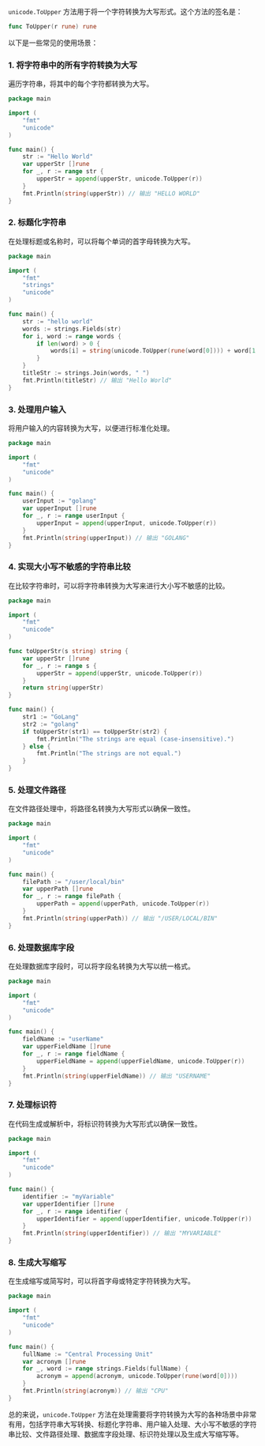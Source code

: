 `unicode.ToUpper` 方法用于将一个字符转换为大写形式。这个方法的签名是：

```go
func ToUpper(r rune) rune
```

以下是一些常见的使用场景：

### 1. 将字符串中的所有字符转换为大写

遍历字符串，将其中的每个字符都转换为大写。

```go
package main

import (
	"fmt"
	"unicode"
)

func main() {
	str := "Hello World"
	var upperStr []rune
	for _, r := range str {
		upperStr = append(upperStr, unicode.ToUpper(r))
	}
	fmt.Println(string(upperStr)) // 输出 "HELLO WORLD"
}
```

### 2. 标题化字符串

在处理标题或名称时，可以将每个单词的首字母转换为大写。

```go
package main

import (
	"fmt"
	"strings"
	"unicode"
)

func main() {
	str := "hello world"
	words := strings.Fields(str)
	for i, word := range words {
		if len(word) > 0 {
			words[i] = string(unicode.ToUpper(rune(word[0]))) + word[1:]
		}
	}
	titleStr := strings.Join(words, " ")
	fmt.Println(titleStr) // 输出 "Hello World"
}
```

### 3. 处理用户输入

将用户输入的内容转换为大写，以便进行标准化处理。

```go
package main

import (
	"fmt"
	"unicode"
)

func main() {
	userInput := "golang"
	var upperInput []rune
	for _, r := range userInput {
		upperInput = append(upperInput, unicode.ToUpper(r))
	}
	fmt.Println(string(upperInput)) // 输出 "GOLANG"
}
```

### 4. 实现大小写不敏感的字符串比较

在比较字符串时，可以将字符串转换为大写来进行大小写不敏感的比较。

```go
package main

import (
	"fmt"
	"unicode"
)

func toUpperStr(s string) string {
	var upperStr []rune
	for _, r := range s {
		upperStr = append(upperStr, unicode.ToUpper(r))
	}
	return string(upperStr)
}

func main() {
	str1 := "GoLang"
	str2 := "golang"
	if toUpperStr(str1) == toUpperStr(str2) {
		fmt.Println("The strings are equal (case-insensitive).")
	} else {
		fmt.Println("The strings are not equal.")
	}
}
```

### 5. 处理文件路径

在文件路径处理中，将路径名转换为大写形式以确保一致性。

```go
package main

import (
	"fmt"
	"unicode"
)

func main() {
	filePath := "/user/local/bin"
	var upperPath []rune
	for _, r := range filePath {
		upperPath = append(upperPath, unicode.ToUpper(r))
	}
	fmt.Println(string(upperPath)) // 输出 "/USER/LOCAL/BIN"
}
```

### 6. 处理数据库字段

在处理数据库字段时，可以将字段名转换为大写以统一格式。

```go
package main

import (
	"fmt"
	"unicode"
)

func main() {
	fieldName := "userName"
	var upperFieldName []rune
	for _, r := range fieldName {
		upperFieldName = append(upperFieldName, unicode.ToUpper(r))
	}
	fmt.Println(string(upperFieldName)) // 输出 "USERNAME"
}
```

### 7. 处理标识符

在代码生成或解析中，将标识符转换为大写形式以确保一致性。

```go
package main

import (
	"fmt"
	"unicode"
)

func main() {
	identifier := "myVariable"
	var upperIdentifier []rune
	for _, r := range identifier {
		upperIdentifier = append(upperIdentifier, unicode.ToUpper(r))
	}
	fmt.Println(string(upperIdentifier)) // 输出 "MYVARIABLE"
}
```

### 8. 生成大写缩写

在生成缩写或简写时，可以将首字母或特定字符转换为大写。

```go
package main

import (
	"fmt"
	"unicode"
)

func main() {
	fullName := "Central Processing Unit"
	var acronym []rune
	for _, word := range strings.Fields(fullName) {
		acronym = append(acronym, unicode.ToUpper(rune(word[0])))
	}
	fmt.Println(string(acronym)) // 输出 "CPU"
}
```

总的来说，`unicode.ToUpper` 方法在处理需要将字符转换为大写的各种场景中非常有用，包括字符串大写转换、标题化字符串、用户输入处理、大小写不敏感的字符串比较、文件路径处理、数据库字段处理、标识符处理以及生成大写缩写等。